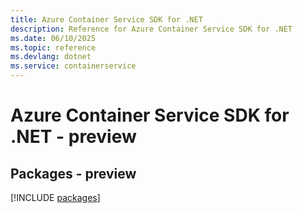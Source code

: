 ```yaml
---
title: Azure Container Service SDK for .NET
description: Reference for Azure Container Service SDK for .NET
ms.date: 06/10/2025
ms.topic: reference
ms.devlang: dotnet
ms.service: containerservice
---
```

# Azure Container Service SDK for .NET - preview
## Packages - preview
[!INCLUDE [packages](container-service-index.md)]